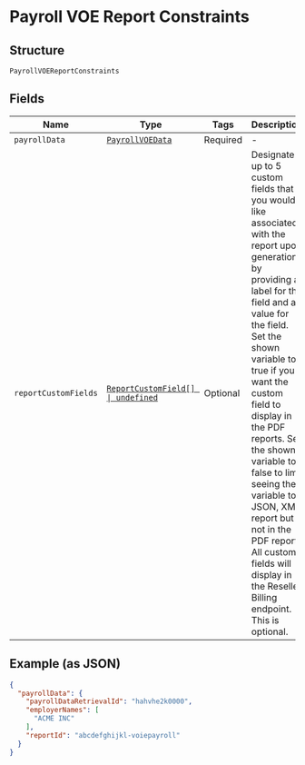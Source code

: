 
# Payroll VOE Report Constraints

## Structure

`PayrollVOEReportConstraints`

## Fields

| Name | Type | Tags | Description |
|  --- | --- | --- | --- |
| `payrollData` | [`PayrollVOEData`](../../doc/models/payroll-voe-data.md) | Required | - |
| `reportCustomFields` | [`ReportCustomField[] \| undefined`](../../doc/models/report-custom-field.md) | Optional | Designate up to 5 custom fields that you would like associated with the report upon generation by providing a label for the field and a value for the field. Set the shown variable to true if you want the custom field to display in the PDF reports. Set the shown variable to false to limit seeing the variable to JSON, XML report but not in the PDF report. All custom fields will display in the Reseller Billing endpoint.  This is optional. |

## Example (as JSON)

```json
{
  "payrollData": {
    "payrollDataRetrievalId": "hahvhe2k0000",
    "employerNames": [
      "ACME INC"
    ],
    "reportId": "abcdefghijkl-voiepayroll"
  }
}
```

